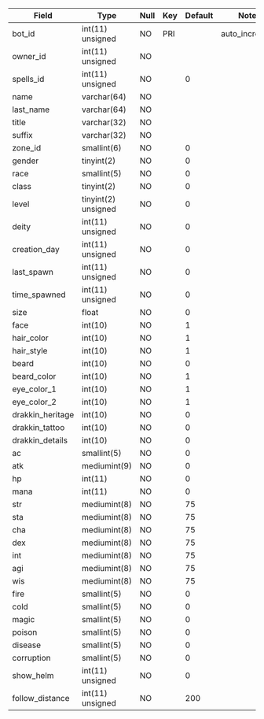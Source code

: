 **Field**|**Type**|**Null**|**Key**|**Default**|**Notes**
-----|-----|-----|-----|-----|-----
bot\_id|int(11) unsigned|NO|PRI| |auto\_increment
owner\_id|int(11) unsigned|NO| | | 
spells\_id|int(11) unsigned|NO| |0| 
name|varchar(64)|NO| | | 
last\_name|varchar(64)|NO| | | 
title|varchar(32)|NO| | | 
suffix|varchar(32)|NO| | | 
zone\_id|smallint(6)|NO| |0| 
gender|tinyint(2)|NO| |0| 
race|smallint(5)|NO| |0| 
class|tinyint(2)|NO| |0| 
level|tinyint(2) unsigned|NO| |0| 
deity|int(11) unsigned|NO| |0| 
creation\_day|int(11) unsigned|NO| |0| 
last\_spawn|int(11) unsigned|NO| |0| 
time\_spawned|int(11) unsigned|NO| |0| 
size|float|NO| |0| 
face|int(10)|NO| |1| 
hair\_color|int(10)|NO| |1| 
hair\_style|int(10)|NO| |1| 
beard|int(10)|NO| |0| 
beard\_color|int(10)|NO| |1| 
eye\_color\_1|int(10)|NO| |1| 
eye\_color\_2|int(10)|NO| |1| 
drakkin\_heritage|int(10)|NO| |0| 
drakkin\_tattoo|int(10)|NO| |0| 
drakkin\_details|int(10)|NO| |0| 
ac|smallint(5)|NO| |0| 
atk|mediumint(9)|NO| |0| 
hp|int(11)|NO| |0| 
mana|int(11)|NO| |0| 
str|mediumint(8)|NO| |75| 
sta|mediumint(8)|NO| |75| 
cha|mediumint(8)|NO| |75| 
dex|mediumint(8)|NO| |75| 
int|mediumint(8)|NO| |75| 
agi|mediumint(8)|NO| |75| 
wis|mediumint(8)|NO| |75| 
fire|smallint(5)|NO| |0| 
cold|smallint(5)|NO| |0| 
magic|smallint(5)|NO| |0| 
poison|smallint(5)|NO| |0| 
disease|smallint(5)|NO| |0| 
corruption|smallint(5)|NO| |0| 
show\_helm|int(11) unsigned|NO| |0| 
follow\_distance|int(11) unsigned|NO| |200| 